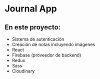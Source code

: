 # Journal App

## En este proyecto: 

- Sistema de autenticación
- Creación de notas incluyendo imágenes
- React
- Firebase (proveedor de backend)
- Redux
- Sass
- Cloudinary